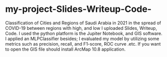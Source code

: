 # my-project-Slides-Writeup-Code-
Classification of Cities and Regions of Saudi Arabia in 2021 in the spread of COVID-19 between regions with high, and low
I uploaded Slides, Writeup, Code. 
I used the python platform is the Jupiter Notebook, and GIS software. 
I applied an MLPClassifier besides; I evaluated my model by utilizing some metrics such as precision, recall, and F1-score, ROC curve .etc.
If you want to open the GIS file should install ArcMap 10.8 application. 
